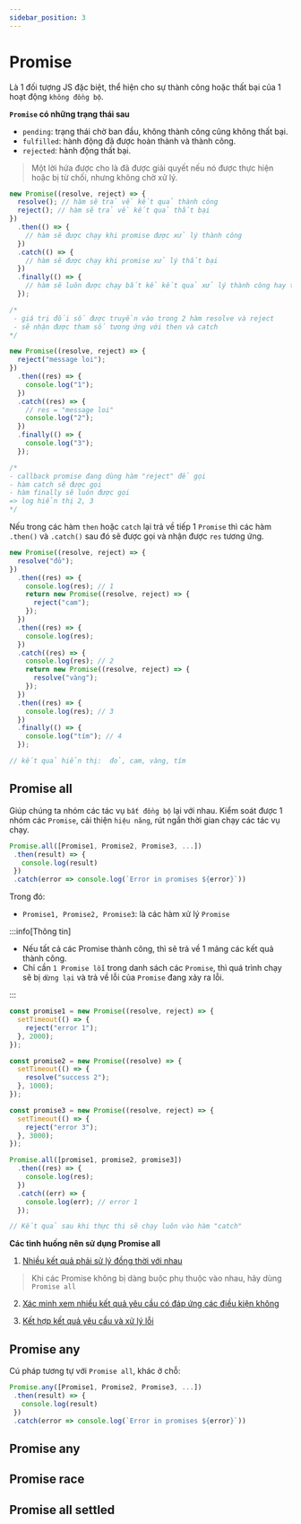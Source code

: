 ```yaml
---
sidebar_position: 3
---
```


# Promise

Là 1 đối tượng JS đặc biệt, thể hiện cho sự thành công hoặc thất bại của 1 hoạt động `không đồng bộ`.

**`Promise` có những trạng thái sau**

- `pending`: trạng thái chờ ban đầu, không thành công cũng không thất bại.
- `fulfilled`: hành động đã được hoàn thành và thành công.
- `rejected`: hành động thất bại.

> Một lời hứa được cho là đã được giải quyết nếu nó được thực hiện hoặc bị từ chối, nhưng không chờ xử lý.

```js
new Promise((resolve, reject) => {
  resolve(); // hàm sẽ trả về kết quả thành công
  reject(); // hàm sẽ trả về kết quả thất bại
})
  .then(() => {
    // hàm sẽ được chạy khi promise được xử lý thành công
  })
  .catch(() => {
    // hàm sẽ được chạy khi promise xử lý thất bại
  })
  .finally(() => {
    // hàm sẽ luôn được chạy bất kể kết quả xử lý thành công hay thất bại
  });

/*
 - giá trị đối số được truyền vào trong 2 hàm resolve và reject
 - sẽ nhận được tham số tương ứng với then và catch
*/
```

```js title="Example"
new Promise((resolve, reject) => {
  reject("message loi");
})
  .then((res) => {
    console.log("1");
  })
  .catch((res) => {
    // res = "message loi"
    console.log("2");
  })
  .finally(() => {
    console.log("3");
  });

/*
- callback promise đang dùng hàm "reject" để gọi
- hàm catch sẽ được gọi
- hàm finally sẽ luôn được gọi
=> log hiển thị 2, 3
*/
```

Nếu trong các hàm `then` hoặc `catch` lại trả về tiếp 1 `Promise` thì các hàm `.then()` và `.catch()` sau đó sẽ được gọi và nhận được `res` tương ứng.

```js
new Promise((resolve, reject) => {
  resolve("đỏ");
})
  .then((res) => {
    console.log(res); // 1
    return new Promise((resolve, reject) => {
      reject("cam");
    });
  })
  .then((res) => {
    console.log(res);
  })
  .catch((res) => {
    console.log(res); // 2
    return new Promise((resolve, reject) => {
      resolve("vàng");
    });
  })
  .then((res) => {
    console.log(res); // 3
  })
  .finally(() => {
    console.log("tím"); // 4
  });

// kết quả hiển thị:  đỏ, cam, vàng, tím
```

## Promise all

Giúp chúng ta nhóm các tác vụ `bất đồng bộ` lại với nhau. Kiểm soát được 1 nhóm các `Promise`, cải thiện `hiệu năng`, rút ngắn thời gian chạy các tác vụ chạy.

```js
Promise.all([Promise1, Promise2, Promise3, ...])
 .then(result) => {
   console.log(result)
 })
 .catch(error => console.log(`Error in promises ${error}`))
```

Trong đó:

- `Promise1, Promise2, Promise3`: là các hàm xử lý `Promise`

:::info[Thông tin]

- Nếu tất cả các Promise thành công, thì sẽ trả về 1 mảng các kết quả thành công.
- Chỉ cần `1 Promise lỗi` trong danh sách các `Promise`, thì quá trình chạy sẽ bị `dừng lại` và trả về lỗi của `Promise` đang xảy ra lỗi.

:::

```js
const promise1 = new Promise((resolve, reject) => {
  setTimeout(() => {
    reject("error 1");
  }, 2000);
});

const promise2 = new Promise((resolve) => {
  setTimeout(() => {
    resolve("success 2");
  }, 1000);
});

const promise3 = new Promise((resolve, reject) => {
  setTimeout(() => {
    reject("error 3");
  }, 3000);
});

Promise.all([promise1, promise2, promise3])
  .then((res) => {
    console.log(res);
  })
  .catch((err) => {
    console.log(err); // error 1
  });

// Kết quả sau khi thực thi sẽ chạy luôn vào hàm "catch"
```

**Các tình huống nên sử dụng Promise all**

1. <u>Nhiều kết quả phải sử lý đồng thời với nhau</u>

> Khi các Promise không bị dàng buộc phụ thuộc vào nhau, hãy dùng `Promise all`

2. <u>Xác minh xem nhiều kết quả yêu cầu có đáp ứng các điều kiện không</u>

3. <u>Kết hợp kết quả yêu cầu và xử lý lỗi</u>

## Promise any

Cú pháp tương tự với `Promise all`, khác ở chỗ:

```js
Promise.any([Promise1, Promise2, Promise3, ...])
 .then(result) => {
   console.log(result)
 })
 .catch(error => console.log(`Error in promises ${error}`))
```

## Promise any

## Promise race

## Promise all settled

